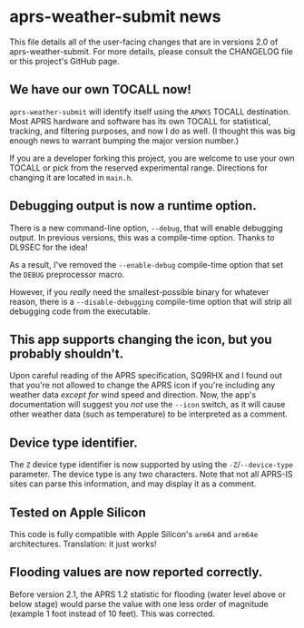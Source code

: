# aprs-weather-submit news

This file details all of the user-facing changes that are in versions 2.0 of aprs-weather-submit. For more details, please consult the CHANGELOG file or this project's GitHub page.


## We have our own TOCALL now!

`aprs-weather-submit` will identify itself using the `APWXS` TOCALL destination.  Most APRS hardware and software has its own TOCALL for statistical, tracking, and filtering purposes, and now I do as well.  (I thought this was big enough news to warrant bumping the major version number.)

If you are a developer forking this project, you are welcome to use your own TOCALL or pick from the reserved experimental range.  Directions for changing it are located in `main.h`.


## Debugging output is now a runtime option.

There is a new command-line option, `--debug`, that will enable debugging output.  In previous versions, this was a compile-time option.  Thanks to DL9SEC for the idea!

As a result, I've removed the `--enable-debug` compile-time option that set the `DEBUG` preprocessor macro.

However, if you *really* need the smallest-possible binary for whatever reason, there is a `--disable-debugging` compile-time option that will strip all debugging code from the executable.


## This app supports changing the icon, but you probably shouldn't.

Upon careful reading of the APRS specification, SQ9RHX and I found out that you're not allowed to change the APRS icon if you're including any weather data *except for* wind speed and direction.  Now, the app's documentation will suggest you _not_ use the `--icon` switch, as it will cause other weather data (such as temperature) to be interpreted as a comment.


## Device type identifier.

The `Z` device type identifier is now supported by using the `-Z`/`--device-type` parameter.  The device type is any two characters.  Note that not all APRS-IS sites can parse this information, and may display it as a comment.


## Tested on Apple Silicon

This code is fully compatible with Apple Silicon's `arm64` and `arm64e` architectures.  Translation: it just works!


## Flooding values are now reported correctly.

Before version 2.1, the APRS 1.2 statistic for flooding (water level above or below stage) would parse the value with one less order of magnitude (example 1 foot instead of 10 feet).  This was corrected.
